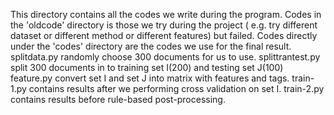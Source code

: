 This directory contains all the codes we write during the program.
Codes in the 'oldcode' directory is those we try during the project ( e.g. try different dataset or different method or different features) but failed.
Codes directly under the 'codes' directory are the codes we use for the final result.
splitdata.py randomly choose 300 documents for us to use.
splittrantest.py split 300 documents in to training set I(200) and testing set J(100)
feature.py convert set I and set J into matrix with features and tags.
train-1.py contains results after we performing cross validation on set I.
train-2.py contains results before rule-based post-processing.
